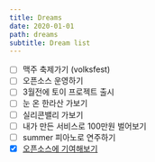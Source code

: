 ```yaml
---
title: Dreams
date: 2020-01-01
path: dreams
subtitle: Dream list
---
```


- [ ] 맥주 축제가기 (volksfest)
- [ ] 오픈소스 운영하기
- [ ] 3월전에 토이 프로젝트 출시
- [ ] 눈 온 한라산 가보기
- [ ] 실리콘밸리 가보기
- [ ] 내가 만든 서비스로 100만원 벌어보기
- [ ] summer 피아노로 연주하기
- [x] [오픈소스에 기여해보기](/posts/처음으로-오픈소스-컨트리뷰터가-된-후기)